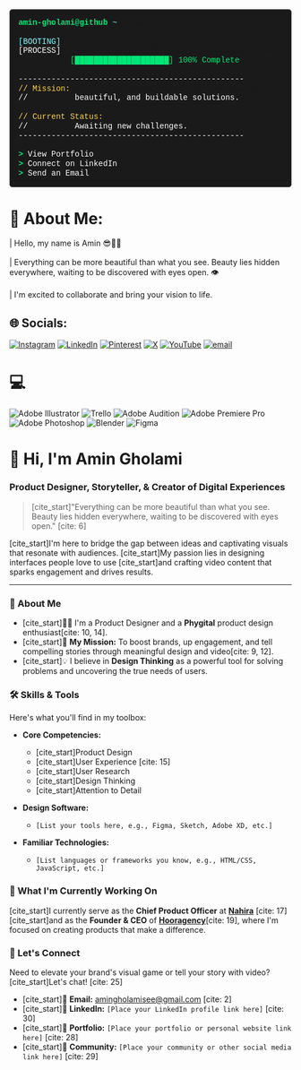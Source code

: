 <pre><code>
    
</code></pre>

<pre style="font-family: 'Courier New', Courier, monospace; line-height: 1.2; padding: 15px; border: 1px solid #555; background-color: #1a1a1a; border-radius: 5px;">
<span style="color: #00E676;"><b>amin-gholami@github</b></span>:<span style="color: #84FFFF;">~</span>$ ./start-collaboration.sh

<span style="color: #84FFFF;">[BOOTING]</span>  Initializing DesignCore v4.0...
<span style="color: #FFFFFF;">[PROCESS]</span>  Loading modules: [Strategy, UX, UI, Systems]
           <span style="color: #00E676;">[████████████████████] 100% Complete</span>

<span style="color: #FFFFFF;">------------------------------------------------</span>
<span style="color: #FFD740;">// Mission:</span> To compile complex problems into simple,
<span style="color: #FFFFFF;">//          beautiful, and buildable solutions.</span>

<span style="color: #FFD740;">// Current Status:</span>
<span style="color: #FFFFFF;">//          Awaiting new challenges.</span>
<span style="color: #FFFFFF;">------------------------------------------------</span>

<span style="color: #00E676;"><b>></b></span> <a href="YOUR_GITHUB_PAGES_LINK" style="color: #FFFFFF; text-decoration: none;">View Portfolio</a>
<span style="color: #00E676;"><b>></b></span> <a href="https://linkedin.com/in/amin-gholami" style="color: #FFFFFF; text-decoration: none;">Connect on LinkedIn</a>
<span style="color: #00E676;"><b>></b></span> <a href="mailto:amingholamisee@gmail.com" style="color: #FFFFFF; text-decoration: none;">Send an Email</a>
</pre>


# 💫 About Me:
| Hello, my name is Amin 😎✌🏻<br><br>| Everything can be more beautiful than what you see. Beauty lies hidden everywhere, waiting to be discovered with eyes open. 👁️<br><br>| I'm excited to collaborate and bring your vision to life.


## 🌐 Socials:
[![Instagram](https://img.shields.io/badge/Instagram-%23E4405F.svg?logo=Instagram&logoColor=white)](https://instagram.com/amingholami30) [![LinkedIn](https://img.shields.io/badge/LinkedIn-%230077B5.svg?logo=linkedin&logoColor=white)](https://linkedin.com/in/amin-gholami) [![Pinterest](https://img.shields.io/badge/Pinterest-%23E60023.svg?logo=Pinterest&logoColor=white)](https://pinterest.com/aminsee30) [![X](https://img.shields.io/badge/X-black.svg?logo=X&logoColor=white)](https://x.com/Seec30) [![YouTube](https://img.shields.io/badge/YouTube-%23FF0000.svg?logo=YouTube&logoColor=white)](https://youtube.com/@aminsee) [![email](https://img.shields.io/badge/Email-D14836?logo=gmail&logoColor=white)](mailto:amingholamisee@gmail.com) 

# 💻
![Adobe Illustrator](https://img.shields.io/badge/adobe%20illustrator-%23FF9A00.svg?style=for-the-badge&logo=adobe%20illustrator&logoColor=white) ![Trello](https://img.shields.io/badge/Trello-%23026AA7.svg?style=for-the-badge&logo=Trello&logoColor=white) ![Adobe Audition](https://img.shields.io/badge/Adobe%20Audition-9999FF.svg?style=for-the-badge&logo=Adobe%20Audition&logoColor=white) ![Adobe Premiere Pro](https://img.shields.io/badge/Adobe%20Premiere%20Pro-9999FF.svg?style=for-the-badge&logo=Adobe%20Premiere%20Pro&logoColor=white) ![Adobe Photoshop](https://img.shields.io/badge/adobe%20photoshop-%2331A8FF.svg?style=for-the-badge&logo=adobe%20photoshop&logoColor=white) ![Blender](https://img.shields.io/badge/blender-%23F5792A.svg?style=for-the-badge&logo=blender&logoColor=white) ![Figma](https://img.shields.io/badge/figma-%23F24E1E.svg?style=for-the-badge&logo=figma&logoColor=white)

# 👋 Hi, I'm Amin Gholami

### Product Designer, Storyteller, & Creator of Digital Experiences

> [cite_start]"Everything can be more beautiful than what you see. Beauty lies hidden everywhere, waiting to be discovered with eyes open." [cite: 6]

[cite_start]I'm here to bridge the gap between ideas and captivating visuals that resonate with audiences. [cite_start]My passion lies in designing interfaces people love to use  [cite_start]and crafting video content that sparks engagement and drives results.

---

### 🚀 About Me

* [cite_start]👨‍💻 I'm a Product Designer and a **Phygital** product design enthusiast[cite: 10, 14].
* [cite_start]🎯 **My Mission:** To boost brands, up engagement, and tell compelling stories through meaningful design and video[cite: 9, 12].
* [cite_start]💡 I believe in **Design Thinking** as a powerful tool for solving problems and uncovering the true needs of users. 

### 🛠️ Skills & Tools

Here's what you'll find in my toolbox:

* **Core Competencies:**
    * [cite_start]Product Design 
    * [cite_start]User Experience [cite: 15]
    * [cite_start]User Research 
    * [cite_start]Design Thinking 
    * [cite_start]Attention to Detail 

* **Design Software:**
    * `[List your tools here, e.g., Figma, Sketch, Adobe XD, etc.]`

* **Familiar Technologies:**
    * `[List languages or frameworks you know, e.g., HTML/CSS, JavaScript, etc.]`

### 🌱 What I'm Currently Working On

[cite_start]I currently serve as the **Chief Product Officer** at [**Nahira**](https://example.com) [cite: 17] [cite_start]and as the **Founder & CEO** of [**Hooragency**](https://example.com)[cite: 19], where I'm focused on creating products that make a difference.

### 🔗 Let's Connect

Need to elevate your brand's visual game or tell your story with video? [cite_start]Let's chat! [cite: 25]

* [cite_start]📧 **Email:** [amingholamisee@gmail.com](mailto:amingholamisee@gmail.com) [cite: 2]
* [cite_start]💼 **LinkedIn:** `[Place your LinkedIn profile link here]` [cite: 30]
* [cite_start]🎨 **Portfolio:** `[Place your portfolio or personal website link here]` [cite: 28]
* [cite_start]🤝 **Community:** `[Place your community or other social media link here]` [cite: 29]
